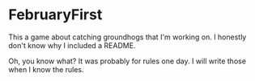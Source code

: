 # FebruaryFirst

This a game about catching groundhogs that I'm working on. I honestly don't know why I included a README.

Oh, you know what? It was probably for rules one day. I will write those when I know the rules.